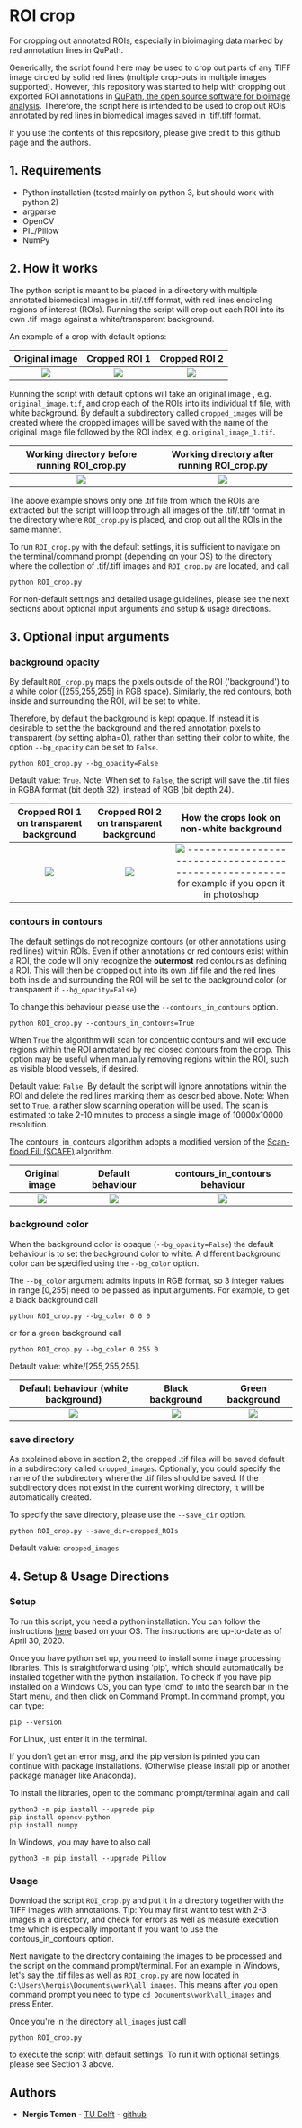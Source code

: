 # ROI crop
For cropping out annotated ROIs, especially in bioimaging data marked by red annotation lines in QuPath.

Generically, the script found here may be used to crop out parts of any TIFF image circled by solid red lines (multiple crop-outs in multiple images supported). However, this repository was started to help with cropping out exported ROI annotations in [QuPath, the open source software for bioimage analysis](https://github.com/qupath/qupath). Therefore, the script here is intended to be used to crop out ROIs annotated by red lines in biomedical images saved in .tif/.tiff format.

If you use the contents of this repository, please give credit to this github page and the authors.

## 1. Requirements
- Python installation (tested mainly on python 3, but should work with python 2)
- argparse
- OpenCV
- PIL/Pillow
- NumPy

## 2. How it works
The python script is meant to be placed in a directory with multiple annotated biomedical images in .tif/.tiff format, with red lines encircling regions of interest (ROIs). Running the script will crop out each ROI into its own .tif image against a white/transparent background.

An example of a crop with default options:

Original image                 |         Cropped ROI 1        |         Cropped ROI 2
:-----------------------------:|:----------------------------:|:-----------------------------:
![](https://github.com/ntomen/ROI_crop/blob/master/readme/original_image.png) | ![](https://github.com/ntomen/ROI_crop/blob/master/readme/original_image_ROI_1.png) | ![](https://github.com/ntomen/ROI_crop/blob/master/readme/original_image_ROI_2.png)

Running the script with default options will take an original image , e.g. `original_image.tif`, and crop each of the ROIs into its individual tif file, with white background. By default a subdirectory called `cropped_images` will be created where the cropped images will be saved with the name of the original image file followed by the ROI index, e.g. `original_image_1.tif`.

Working directory before running ROI_crop.py  |   Working directory after running ROI_crop.py        
:--------------------------------------------:|:----------------------------------------------:
![](https://github.com/ntomen/ROI_crop/blob/master/readme/dir_before.png) | ![](https://github.com/ntomen/ROI_crop/blob/master/readme/dir_after.png)

The above example shows only one .tif file from which the ROIs are extracted but the script will loop through all images of the .tif/.tiff format in the directory where `ROI_crop.py` is placed, and crop out all the ROIs in the same manner.

To run `ROI_crop.py` with the default settings, it is sufficient to navigate on the terminal/command prompt (depending on your OS) to the directory where the collection of .tif/.tiff images and `ROI_crop.py` are located, and call

    python ROI_crop.py

For non-default settings and detailed usage guidelines, please see the next sections about optional input arguments and setup & usage directions.

## 3. Optional input arguments

### background opacity
By default `ROI_crop.py` maps the pixels outside of the ROI ('background') to a white color ([255,255,255] in RGB space). Similarly, the red contours, both inside and surrounding the ROI, will be set to white.

Therefore, by default the background is kept opaque. If instead it is desirable to set the the background and the red annotation pixels to transparent (by setting alpha=0), rather than setting their color to white, the option `--bg_opacity` can be set to `False`.

    python ROI_crop.py --bg_opacity=False

Default value: `True`. Note: When set to `False`, the script will save the .tif files in RGBA format (bit depth 32), instead of RGB (bit depth 24).

Cropped ROI 1 on transparent background |  Cropped ROI 2 on transparent background|  How the crops look on non-white background
:----------------------------:|:-----------------------------:|:----:
 ![](https://github.com/ntomen/ROI_crop/blob/master/readme/original_image_ROI_1_transparent.png) | ![](https://github.com/ntomen/ROI_crop/blob/master/readme/original_image_ROI_2_transparent.png) |    ![](https://github.com/ntomen/ROI_crop/blob/master/readme/transparent_eg.png) -------------------------------------------------------for example if you open it in photoshop
	


### contours in contours
The default settings do not recognize contours (or other annotations using red lines) within ROIs. 
Even if other annotations or red contours exist within a ROI, the code will only recognize the **outermost** red contours as defining a ROI. This will then be cropped out into its own .tif file and the red lines both inside and surrounding the ROI will be set to the background color (or transparent if `--bg_opacity=False`).

To change this behaviour please use the `--contours_in_contours` option.

    python ROI_crop.py --contours_in_contours=True

When `True` the algorithm will scan for concentric contours and will exclude regions within the ROI annotated by red closed contours from the crop. This option may be useful when manually removing regions within the ROI, such as visible blood vessels, if desired.

Default value: `False`. By default the script will ignore annotations within the ROI and delete the red lines marking them as described above. Note: When set to `True`, a rather slow scanning operation will be used. The scan is estimated to take 2-10 minutes to process a single image of 10000x10000 resolution.

The contours_in_contours algorithm adopts a modified version of the [Scan-flood Fill (SCAFF)](https://github.com/SherylHYX/Scan-flood-Fill) algorithm.

Original image |  Default behaviour|  contours_in_contours behaviour
:----------------------------:|:-----------------------------:|:----:
 ![](https://github.com/ntomen/ROI_crop/blob/master/readme/original_im_crop.png) | ![](https://github.com/ntomen/ROI_crop/blob/master/readme/original_image_ROI_1.png) |    ![](https://github.com/ntomen/ROI_crop/blob/master/readme/original_image_ROI_1_c_in_c.png)
### background color
When the background color is opaque (`--bg_opacity=False`) the default behaviour is to set the background color to white. A different background color can be specified using the `--bg_color` option.

The `--bg_color` argument admits inputs in RGB format, so 3 integer values in range [0,255] need to be passed as input arguments. For example, to get a black background call

    python ROI_crop.py --bg_color 0 0 0
    
or for a green background call

    python ROI_crop.py --bg_color 0 255 0

Default value: white/[255,255,255].

Default behaviour (white background) |  Black background|  Green background
:----------------------------:|:-----------------------------:|:----:
 ![](https://github.com/ntomen/ROI_crop/blob/master/readme/original_image_ROI_2.png) | ![](https://github.com/ntomen/ROI_crop/blob/master/readme/original_image_ROI_2_bg_black.png) |    ![](https://github.com/ntomen/ROI_crop/blob/master/readme/original_image_ROI_2_bg_green.png)
 
### save directory
As explained above in section 2, the cropped .tif files will be saved default in a subdirectory called `cropped_images`. Optionally, you could specify the name of the subdirectory where the .tif files should be saved. If the subdirectory does not exist in the current working directory, it will be automatically created.

To specify the save directory, please use the `--save_dir` option.

    python ROI_crop.py --save_dir=cropped_ROIs

Default value: `cropped_images`

## 4. Setup & Usage Directions

### Setup

To run this script, you need a python installation. You can follow the instructions [here](https://realpython.com/installing-python) based on your OS. The instructions are up-to-date as of April 30, 2020.

Once you have python set up, you need to install some image processing libraries. This is straightforward using 'pip', which should automatically be installed together with the python installation. To check if you have pip installed on a Windows OS, you can type 'cmd' to into the search bar in the Start menu, and then click on Command Prompt. In command prompt, you can type:

    pip --version

For Linux, just enter it in the terminal.

If you don't get an error msg, and the pip version is printed you can continue with package installations. (Otherwise please install pip or another package manager like Anaconda).

To install the libraries, open to the command prompt/terminal again and call

    python3 -m pip install --upgrade pip
    pip install opencv-python
    pip install numpy

In Windows, you may have to also call

    python3 -m pip install --upgrade Pillow

### Usage

Download the script `ROI_crop.py` and put it in a directory together with the TIFF images with annotations. Tip: You may first want to test with 2-3 images in a directory, and check for errors as well as measure execution time which is especially important if you want to use the contous_in_contours option.

Next navigate to the directory containing the images to be processed and the script on the command prompt/terminal. For an example in Windows, let's say the .tif files as well as `ROI_crop.py` are now located in `C:\Users\Nergis\Documents\work\all_images`. This means after you open command prompt you need to type `cd Documents\work\all_images` and press Enter.

Once you're in the directory `all_images` just call

    python ROI_crop.py

to execute the script with default settings. To run it with optional settings, please see Section 3 above.

## Authors

* **Nergis Tomen** - [TU Delft](https://www.tudelft.nl/en/eemcs/the-faculty/departments/intelligent-systems/pattern-recognition-bioinformatics/computer-vision-lab/people/nergis-toemen/) - [github](https://github.com/ntomen)
